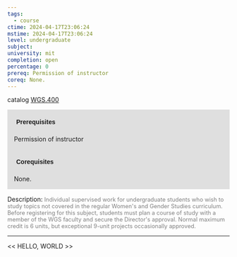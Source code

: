 ```yaml
---
tags:
  - course
ctime: 2024-04-17T23:06:24
mstime: 2024-04-17T23:06:24
level: undergraduate
subject: 
university: mit
completion: open
percentage: 0
prereq: Permission of instructor
coreq: None.
---
```


catalog [WGS.400](http://student.mit.edu/catalog/mWGSa.html#WGS.400)

<span style="display: block; padding: 15px; background-color: rgb(100, 100, 100, 0.2);"><font id="m_prereq4284_0" style="display: block; font-family: Arial, sans-serif; font-weight: bold; padding: 5px">Prerequisites</font><br><span id="prereq4284_0">Permission of instructor</span></span>
<span style="display: block; padding: 15px; background-color: rgb(100, 100, 100, 0.2);"><font id="m_coreq4284_0" style="display: block; font-family: Arial, sans-serif; font-weight: bold; padding: 5px">Corequisites</font><br><span id="coreq4284_0">None.</span></span>

<font style="">Description:</font>
<font style="color: grey; font-size: 0.8rem;">Individual supervised work for undergraduate students who wish to study topics not covered in the regular Women's and Gender Studies curriculum. Before registering for this subject, students must plan a course of study with a member of the WGS faculty and secure the Director's approval. Normal maximum credit is 6 units, but exceptional 9-unit projects occasionally approved.</font>



---

<< HELLO, WORLD >>
